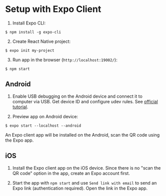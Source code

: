 # Setup with Expo Client

1. Install Expo CLI:

  ```console
  $ npm install -g expo-cli
  ```

2. Create React Native project:

  ```console
  $ expo init my-project
  ```

3. Run app in the browser (`http://localhost:19002/`):

  ```console
  $ npm start
  ```

## Android

1. Enable USB debugging on the Android device and connect it to computer via USB. Get device ID and configure udev rules. See [official tutorial](https://reactnative.dev/docs/running-on-device).

4. Preview app on Android device:

  ```console
  $ expo start --localhost --android
  ```

  An Expo client app will be installed on the Android, scan the QR code using the Expo app.

## iOS

1. Install the Expo client app on the iOS device. Since there is no "scan the QR code" option in the app, create an Expo account first.

2. Start the app with `npm start` and use `Send link with email` to send an Expo link (authentication required). Open the link in the Expo app.
